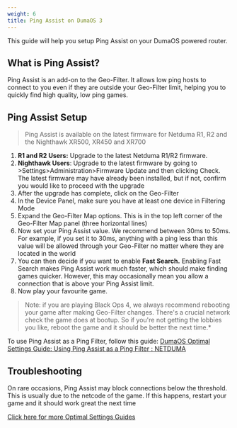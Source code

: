 ```yaml
---
weight: 6
title: Ping Assist on DumaOS 3
---
```


This guide will help you setup Ping Assist on your DumaOS powered router. 

## What is Ping Assist?

Ping Assist is an add-on to the Geo-Filter. It allows low ping hosts to connect to you even if they are outside your Geo-Filter limit, helping you to quickly find high quality, low ping games.

## Ping Assist Setup

> Ping Assist is available on the latest firmware for Netduma R1, R2 and the Nighthawk XR500, XR450 and XR700

1. **R1 and R2 Users:** Upgrade to the latest Netduma R1/R2 firmware. 
2. **Nighthawk Users**: Upgrade to the latest firmware by going to >Settings>Administration>Firmware Update and then clicking Check. The latest firmware may have already been installed, but if not, confirm you would like to proceed with the upgrade
3. After the upgrade has complete, click on the Geo-Filter
4. In the Device Panel, make sure you have at least one device in Filtering Mode
5. Expand the Geo-Filter Map options. This is in the top left corner of the Geo-Filter Map panel (three horizontal lines)
6. Now set your Ping Assist value. We recommend between 30ms to 50ms. For example, if you set it to 30ms, anything with a ping less than this value will be allowed through your Geo-Filter no matter where they are located in the world
7. You can then decide if you want to enable **Fast Search.** Enabling Fast Search makes Ping Assist work much faster, which should make finding games quicker. However, this may occasionally mean you allow a connection that is above your Ping Assist limit.
8. Now play your favourite game.

> Note: if you are playing Black Ops 4, we always recommend rebooting your game after making Geo-Filter changes. There's a crucial network check the game does at bootup. So if you're not getting the lobbies you like, reboot the game and it should be better the next time.*

To use Ping Assist as a Ping Filter, follow this guide: [DumaOS Optimal Settings Guide: Using Ping Assist as a Ping Filter : NETDUMA](https://netduma.freshdesk.com/en/support/solutions/articles/16000095583-using-ping-assist-as-a-ping-filter)  

## Troubleshooting

On rare occasions, Ping Assist may block connections below the threshold.
This is usually due to the netcode of the game. If this happens, restart
your game and it should work great the next time

[Click here for more Optimal Settings Guides](http://support.netduma.com/support/solutions/folders/16000090646)
